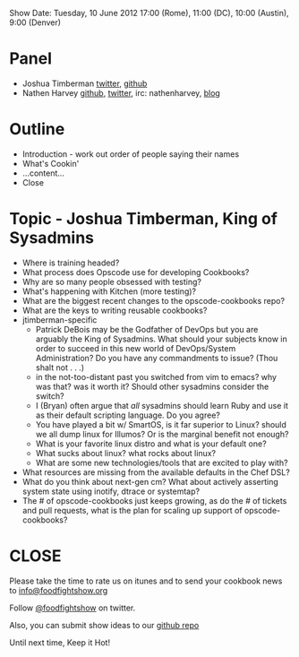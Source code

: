 Show Date:  Tuesday, 10 June 2012 17:00 (Rome), 11:00 (DC), 10:00 (Austin), 9:00 (Denver)

Panel
=====

* Joshua Timberman [twitter](https://twitter.com/#!/jtimberman), [github](http://github.com/jtimberman)
* Nathen Harvey [github](http://github.com/nathenharvey), [twitter](http://twitter.com/nathenharvey), irc: nathenharvey, [blog](http://nathenharvey.com)

Outline
=======
* Introduction - work out order of people saying their names
* What's Cookin'
* ...content...
* Close

Topic - Joshua Timberman, King of Sysadmins
==========================

* Where is training headed?
* What process does Opscode use for developing Cookbooks?
* Why are so many people obsessed with testing?
* What's happening with Kitchen (more testing)?
* What are the biggest recent changes to the opscode-cookbooks repo?
* What are the keys to writing reusable cookbooks?
* jtimberman-specific
  * Patrick DeBois may be the Godfather of DevOps but you are arguably
    the King of Sysadmins. What should your subjects know in order to
    succeed in this new world of DevOps/System Administration? Do you
    have any commandments to issue? (Thou shalt not . . .)
  * in the not-too-distant past you switched from vim to emacs? why was
    that? was it worth it? Should other sysadmins consider the switch?
  * I (Bryan) often argue that _all_ sysadmins should learn Ruby and
    use it as their default scripting language. Do you agree?
  * You have played a bit w/ SmartOS, is it far superior to Linux?
    should we all dump linux for Illumos? Or is the marginal benefit
    not enough?
  * What is your favorite linux distro and what is your default one?
  * What sucks about linux? what rocks about linux?
  * What are some new technologies/tools that are excited to play with?
* What resources are missing from the available defaults in the Chef
  DSL?
* What do you think about next-gen cm? What about actively asserting system state
  using inotify, dtrace or systemtap?
* The # of opscode-cookbooks just keeps growing, as do the # of
  tickets and pull requests, what is the plan for scaling up support
  of opscode-cookbooks?


CLOSE
=====

Please take the time to rate us on itunes and to send your cookbook
news to info@foodfightshow.org

Follow [@foodfightshow](http://twitter.com/foodfightshow) on twitter.

Also, you can submit show ideas to our [github repo](https://github.com/foodfight/showz)

Until next time, Keep it Hot!
